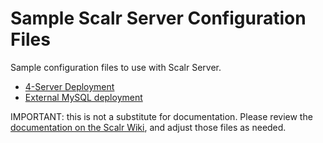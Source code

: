 Sample Scalr Server Configuration Files
=======================================

Sample configuration files to use with Scalr Server.

  + [4-Server Deployment][10]
  + [External MySQL deployment][11]

IMPORTANT: this is not a substitute for documentation. Please review
the [documentation on the Scalr Wiki][10], and adjust those files as needed.

  [10]: ./4-server
  [11]: ./external-mysql
  [100]: https://scalr-wiki.atlassian.net/wiki/x/QgAeAQ
